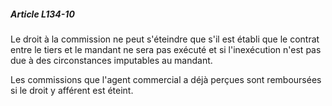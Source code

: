 ##### Article L134-10

Le droit à la commission ne peut s'éteindre que s'il est établi que le contrat entre le tiers et le mandant ne sera pas exécuté et si l'inexécution n'est pas due à des circonstances imputables au mandant.

Les commissions que l'agent commercial a déjà perçues sont remboursées si le droit y afférent est éteint.

